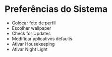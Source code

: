 # Preferências do Sistema

- Colocar foto de perfil
- Escolher wallpaper
- Check for Updates
- Modificar aplicativos defaults 
- Ativar Housekeeping 
- Ativar Night Light
